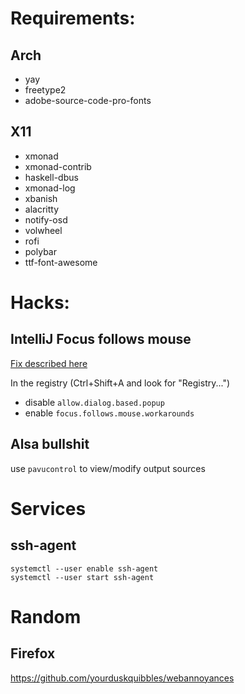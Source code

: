 
# Requirements:

## Arch

* yay
* freetype2
* adobe-source-code-pro-fonts

## X11

* xmonad
* xmonad-contrib
* haskell-dbus
* xmonad-log
* xbanish
* alacritty
* notify-osd 
* volwheel
* rofi
* polybar
* ttf-font-awesome

# Hacks:

## IntelliJ Focus follows mouse

[Fix described here](https://youtrack.jetbrains.com/issue/IDEA-112015#comment=27-1324403)

In the registry  (Ctrl+Shift+A and look for "Registry...")

 - disable `allow.dialog.based.popup`
 - enable `focus.follows.mouse.workarounds`

## Alsa bullshit

use `pavucontrol` to view/modify output sources

# Services

## ssh-agent

	systemctl --user enable ssh-agent
	systemctl --user start ssh-agent


# Random

## Firefox

https://github.com/yourduskquibbles/webannoyances
